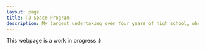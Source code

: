```yaml
---
layout: page
title: TJ Space Program
description: My largest undertaking over four years of high school, where I led a team of high-school-only students in putting together and launching a 2U CubeSat to Low-Earth Orbit.
---
```


This webpage is a work in progress :)